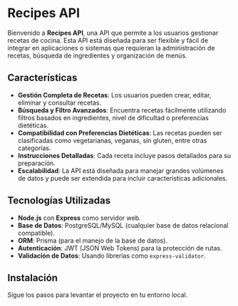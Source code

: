# Recipes API

Bienvenido a **Recipes API**, una API que permite a los usuarios gestionar recetas de cocina. Esta API está diseñada para ser flexible y fácil de integrar en aplicaciones o sistemas que requieran la administración de recetas, búsqueda de ingredientes y organización de menús.

## Características

- **Gestión Completa de Recetas**: Los usuarios pueden crear, editar, eliminar y consultar recetas.
- **Búsqueda y Filtro Avanzados**: Encuentra recetas fácilmente utilizando filtros basados en ingredientes, nivel de dificultad o preferencias dietéticas.
- **Compatibilidad con Preferencias Dietéticas**: Las recetas pueden ser clasificadas como vegetarianas, veganas, sin gluten, entre otras categorías.
- **Instrucciones Detalladas**: Cada receta incluye pasos detallados para su preparación.
- **Escalabilidad**: La API está diseñada para manejar grandes volúmenes de datos y puede ser extendida para incluir características adicionales.

## Tecnologías Utilizadas

- **Node.js** con **Express** como servidor web.
- **Base de Datos**: PostgreSQL/MySQL (cualquier base de datos relacional compatible).
- **ORM**: Prisma (para el manejo de la base de datos).
- **Autenticación**: JWT (JSON Web Tokens) para la protección de rutas.
- **Validación de Datos**: Usando librerías como `express-validator`.

## Instalación

Sigue los pasos para levantar el proyecto en tu entorno local.
